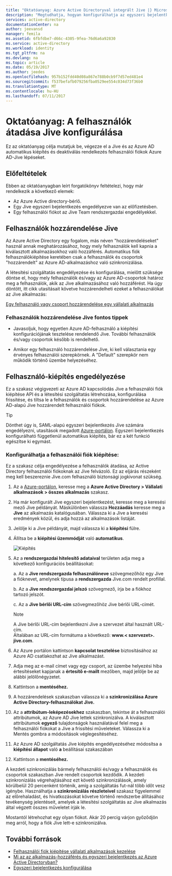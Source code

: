 ```yaml
---
title: "Oktatóanyag: Azure Active Directoryval integrált Jive |} Microsoft Docs"
description: "Megtudhatja, hogyan konfigurálhatja az egyszeri bejelentkezés Azure Active Directory és Jive között."
services: active-directory
documentationCenter: na
author: jeevansd
manager: femila
ms.assetid: 6fbfdbe7-d66c-4305-9fea-76d6a6a92830
ms.service: active-directory
ms.workload: identity
ms.tgt_pltfrm: na
ms.devlang: na
ms.topic: article
ms.date: 05/19/2017
ms.author: jeedes
ms.openlocfilehash: 957b152fdd40d08a867e788b0cb9f7d57ed481e4
ms.sourcegitcommit: f537befafb079256fba0529ee554c034d73f36b0
ms.translationtype: MT
ms.contentlocale: hu-HU
ms.lasthandoff: 07/11/2017
---
```

# <a name="tutorial-configuring-jive-for-user-provisioning"></a>Oktatóanyag: A felhasználók átadása Jive konfigurálása

Ez az oktatóanyag célja mutatjuk be, végezze el a Jive és az Azure AD automatikus kiépítés és deaktiválás rendelkezés felhasználói fiókok Azure AD-Jive lépéseket.

## <a name="prerequisites"></a>Előfeltételek

Ebben az oktatóanyagban leírt forgatókönyv feltételezi, hogy már rendelkezik a következő elemek:

*   Az Azure Active directory-bérlő.
*   Egy Jive egyszeri bejelentkezés engedélyezve van az előfizetésben.
*   Egy felhasználói fiókot az Jive Team rendszergazdai engedélyekkel.

## <a name="assigning-users-to-jive"></a>Felhasználók hozzárendelése Jive

Az Azure Active Directory egy fogalom, más néven "hozzárendeléseket" használ annak meghatározásához, hogy mely felhasználók kell kapnia a kiválasztott alkalmazásokhoz való hozzáférés. Automatikus fiók felhasználókiépítése keretében csak a felhasználók és csoportok "hozzárendelt" az Azure AD-alkalmazáshoz való szinkronizálása.

A létesítési szolgáltatás engedélyezése és konfigurálása, mielőtt szüksége döntse el, hogy mely felhasználók és/vagy az Azure AD-csoportok határoz meg a felhasználók, akik az Jive alkalmazásához való hozzáférést. Ha úgy döntött, itt cikk utasításait követve hozzárendelheti ezeket a felhasználókat az Jive alkalmazás:

[Egy felhasználó vagy csoport hozzárendelése egy vállalati alkalmazás](https://docs.microsoft.com/azure/active-directory/active-directory-coreapps-assign-user-azure-portal)

### <a name="important-tips-for-assigning-users-to-jive"></a>Felhasználók hozzárendelése Jive fontos tippek

*   Javasoljuk, hogy egyetlen Azure AD-felhasználó a kiépítési konfigurációjának tesztelése rendelendő Jive. További felhasználók és/vagy csoportok később is rendelhető.

*   Amikor egy felhasználó hozzárendelése Jive, ki kell választania egy érvényes felhasználói szerepkörnek. A "Default" szerepkör nem működik történő üzembe helyezéséhez.

## <a name="enable-user-provisioning"></a>Felhasználó-kiépítés engedélyezése

Ez a szakasz végigvezeti az Azure AD kapcsolódás Jive a felhasználói fiók kiépítése API és a létesítési szolgáltatás létrehozása, konfigurálása frissítése, és tiltsa le a felhasználók és csoportok hozzárendelése az Azure AD-alapú Jive hozzárendelt felhasználói fiókok.

> [!TIP]
> Dönthet úgy is, SAML-alapú egyszeri bejelentkezés Jive számára engedélyezni, utasítások megadott [Azure-portálon](https://portal.azure.com). Egyszeri bejelentkezés konfigurálható függetlenül automatikus kiépítés, bár ez a két funkció egészítse ki egymást.

### <a name="to-configure-user-account-provisioning"></a>Konfigurálhatja a felhasználói fiók kiépítése:

Ez a szakasz célja engedélyezése a felhasználók átadása, az Active Directory felhasználói fiókoknak az Jive felvázoló.
Ez az eljárás részeként meg kell beszereznie Jive.com felhasználó biztonsági jogkivonat szükség.

1. Az a [Azure-portálon](https://portal.azure.com), keresse meg a **Azure Active Directory > Vállalati alkalmazások > összes alkalmazás** szakasz.

2. Ha már konfigurált Jive egyszeri bejelentkezést, keresse meg a keresési mező Jive példányát. Máskülönben válassza **Hozzáadás** keresse meg a **Jive** az alkalmazás katalógusában. Válassza ki a Jive a keresési eredmények közül, és adja hozzá az alkalmazások listáját.

3. Jelölje ki a Jive példányát, majd válassza ki a **kiépítési** fülre.

4. Állítsa be a **kiépítési üzemmódját** való **automatikus**. 

    ![Kiépítés](./media/active-directory-saas-jive-provisioning-tutorial/provisioning.png)

5. Az a **rendszergazdai hitelesítő adataival** területen adja meg a következő konfigurációs beállításokat:
   
    a. Az a **Jive rendszergazda felhasználóneve** szövegmezőhöz egy Jive a fióknevet, amelynek típusa a **rendszergazda** Jive.com rendelt profillal.
   
    b. Az a **Jive rendszergazdai jelszó** szövegmező, írja be a fiókhoz tartozó jelszót.
   
    c. Az a **Jive bérlői URL-cím** szövegmezőhöz Jive bérlői URL-címét.
      
      > [!NOTE]
      > A Jive bérlői URL-cím bejelentkezni Jive a szervezet által használt URL-cím.  
      > Általában az URL-cím formátuma a következő: **www.\< szervezet\>. jive.com**.          

6. Az Azure portálon kattintson **kapcsolat tesztelése** biztosításához az Azure AD csatlakozhat az Jive alkalmazást.

7. Adja meg az e-mail címet vagy egy csoport, az üzembe helyezési hiba értesítéseket kapjanak a **értesítő e-mailt** mezőben, majd jelölje be az alábbi jelölőnégyzetet.

8. Kattintson a **mentéséhez.**

9. A hozzárendelések szakaszban válassza ki a **szinkronizálása Azure Active Directory-felhasználókat Jive.**

10. Az a **attribútum-leképezésekhez** szakaszban, tekintse át a felhasználói attribútumok, az Azure AD Jive lettek szinkronizálva. A kiválasztott attribútumok **egyező** tulajdonságok használatával felel meg a felhasználói fiókokat a Jive a frissítési műveleteket. Válassza ki a Mentés gombra a módosítások véglegesítéséhez.

11. Az Azure AD szolgáltatás Jive kiépítés engedélyezéséhez módosítsa a **kiépítési állapot** való **a** beállításai szakaszában

12. Kattintson a **mentéséhez.**

A kezdeti szinkronizálás bármely felhasználói és/vagy a felhasználók és csoportok szakaszban Jive rendelt csoportok kezdődik. A kezdeti szinkronizálás végrehajtásához ezt követő szinkronizálások, amely körülbelül 20 percenként történik, amíg a szolgáltatás fut-nál több időt vesz igénybe. Használhatja a **szinkronizálás részleteivel** szakasz figyelemmel az előrehaladást, és hivatkozásokat követve történő rendszerbe állításához tevékenység jelentéseit, amelyek a létesítési szolgáltatás az Jive alkalmazás által végzett összes műveletet írják le.

Mostantól létrehozhat egy olyan fiókot. Akár 20 percig várjon győződjön meg arról, hogy a fiók Jive lett-e szinkronizálva.

## <a name="additional-resources"></a>További források

* [Felhasználói fiók kiépítése vállalati alkalmazások kezelése](active-directory-saas-tutorial-list.md)
* [Mi az az alkalmazás-hozzáférés és egyszeri bejelentkezés az Azure Active Directoryban?](active-directory-appssoaccess-whatis.md)
* [Egyszeri bejelentkezés konfigurálása](active-directory-saas-jive-tutorial.md)